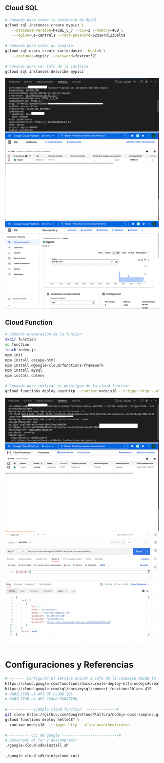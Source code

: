 ## Cloud SQL
```sh
# Comando para crear la instancia de MySQL
gcloud sql instances create mypicz \
   --database-version=MYSQL_5_7 --cpu=2 --memory=4GB \
   --region=us-central1 --root-password=p2sswrd123Delta

# Comando para crear un usuario
gcloud sql users create carlosdavid --host=% \
   --instance=mypicz --password=foxtrot321

# Comando para ver info de la instacia
gcloud sql instances describe mypicz

```
![Alt text](Img/cloudsql0.png)
![Alt text](Img/cloudsql1.png)
![Alt text](Img/cloudsql2.png)

## Cloud Function
```sh
# Comando preparacion de la funcion
mkdir function
cd function
touch index.js
npm init
npm install escape-html
npm install @google-cloud/functions-framework
npm install mysql
npm install dotenv

# Comando para realizar el despligue de la cloud function
gcloud functions deploy userHttp --runtime nodejs16 --trigger-http --allow-unauthenticated
```
![Alt text](Img/cloudfunction1.png)
![Alt text](Img/cloudfunction2.png)
![Alt text](Img/postman.png)


# Configuraciones y Referencias
```sh
# ------- Configurar el service acount e info de la conexion desde la function a cloud sql
https://cloud.google.com/functions/docs/create-deploy-http-nodejs#creating_a_gcp_project_using_cloud_sdk
https://cloud.google.com/sql/docs/mysql/connect-functions?hl=es-419
# HABILITAR LA API DE CLOUD SQL
# HABILITAR LA API CLOUD FUNCTION

# ---------- Ejemplo cloud function  --------------#
git clone https://github.com/GoogleCloudPlatform/nodejs-docs-samples.git
gcloud functions deploy helloGET \
--runtime nodejs16 --trigger-http --allow-unauthenticated

# --------- CLI de google --------------------------#
# Descargar el tar y descomprimir
./google-cloud-sdk/install.sh

./google-cloud-sdk/bin/gcloud init

```